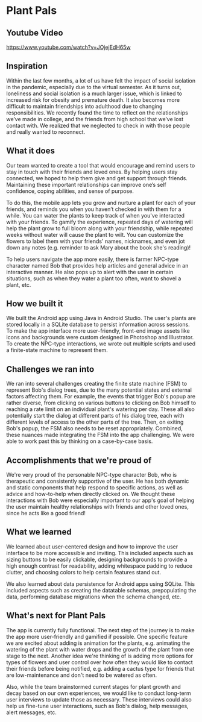 # Plant Pals

## Youtube Video

https://www.youtube.com/watch?v=JOjejEdH65w

## Inspiration
Within the last few months, a lot of us have felt the impact of social isolation in the pandemic, especially due to the virtual semester. As it turns out, loneliness and social isolation is a much larger issue, which is linked to increased risk for obesity and premature death. It also becomes more difficult to maintain friendships into adulthood due to changing responsibilities. We recently found the time to reflect on the relationships we’ve made in college, and the friends from high school that we’ve lost contact with. We realized that we neglected to check in with those people and really wanted to reconnect. 

## What it does
Our team wanted to create a tool that would encourage and remind users to stay in touch with their friends and loved ones. By helping users stay connected, we hoped to help them give and get support through friends. Maintaining these important relationships can improve one’s self confidence, coping abilities, and sense of purpose. 

To do this, the mobile app lets you grow and nurture a plant for each of your friends, and reminds you when you haven’t checked in with them for a while. You can water the plants to keep track of when you've interacted with your friends. To gamify the experience, repeated days of watering will help the plant grow to full bloom along with your friendship, while repeated weeks without water will cause the plant to wilt. You can customize the flowers to label them with your friends' names, nicknames, and even jot down any notes (e.g. reminder to ask Mary about the book she's reading)!

To help users navigate the app more easily, there is farmer NPC-type character named Bob that provides help articles and general advice in an interactive manner. He also pops up to alert with the user in certain situations, such as when they water a plant too often, want to shovel a plant, etc.


## How we built it
We built the Android app using Java in Android Studio. The user's plants are stored locally in a SQLite database to persist information across sessions. To make the app interface more user-friendly, front-end image assets like icons and backgrounds were custom designed in Photoshop and Illustrator. To create the NPC-type interactions, we wrote out multiple scripts and used a finite-state machine to represent them.


## Challenges we ran into
We ran into several challenges creating the finite state machine (FSM) to represent Bob's dialog trees, due to the many potential states and external factors affecting them. For example, the events that trigger Bob's popup are rather diverse, from clicking on various buttons to clicking on Bob himself to reaching a rate limit on an individual plant's watering per day. These all also potentially start the dialog at different parts of his dialog tree, each with different levels of access to the other parts of the tree. Then, on exiting Bob's popup, the FSM also needs to be reset appropriately. Combined, these nuances made integrating the FSM into the app challenging. We were able to work past this by thinking on a case-by-case basis.


## Accomplishments that we're proud of
We're very proud of the personable NPC-type character Bob, who is therapeutic and consistently supportive of the user. He has both dynamic and static components that help respond to specific actions, as well as advice and how-to-help when directly clicked on. We thought these interactions with Bob were especially important to our app's goal of helping the user maintain healthy relationships with friends and other loved ones, since he acts like a good friend!

## What we learned
We learned about user-centered design and how to improve the user interface to be more accessible and inviting. This included aspects such as sizing buttons to be easily clickable, designing backgrounds to provide a high enough contrast for readability, adding whitespace padding to reduce clutter, and choosing colors to help certain features stand out.

We also learned about data persistence for Android apps using SQLite. This included aspects such as creating the datatable schemas, prepopulating the data, performing database migrations when the schema changed, etc.

## What's next for Plant Pals
The app is currently fully functional. The next step of the journey is to make the app more user-friendly and gamified if possible. One specific feature we are excited about adding is animation for the plants, e.g. animating the watering of the plant with water drops and the growth of the plant from one stage to the next. Another idea we're thinking of is adding more options for types of flowers and user control over how often they would like to contact their friends before being notified, e.g. adding a cactus type for friends that are low-maintenance and don't need to be watered as often.

Also, while the team brainstormed current stages for plant growth and decay based on our own experiences, we would like to conduct long-term user interviews to update those as necessary. These interviews could also help us fine-tune user interactions, such as Bob's dialog, help messages, alert messages, etc.
